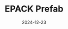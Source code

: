 ---  
layout: startup_page  
title: "EPACK Prefab"  
id: "epack.in"  
permalink: "/epackprefabepack.in12232024/"  
website: "https://www.epack.in/"  
funding_round: "Series A"  
funding_amount: "$20M"  
investors: "GEF Capital Partners"  
about: "EPACK Prefab is a turnkey solution provider for pre-engineered buildings (PEB), prefabricated modular structures, and insulation products. They aim to revolutionize construction practices by offering innovative, sustainable, and rapid building solutions. The company boasts advanced manufacturing facilities with a high annual production capacity."  
markets: "Construction, Prefabrication, PEB, Building Material, Information Technology, Manufacturing, Real Estate"  
hq: "Greater Noida, Uttar Pradesh, India"  
founded_year: "1999"  
linkedin: "https://www.linkedin.com/company/epack-prefab"  
twitter: "https://twitter.com/EPACKPrefab"  
instagram: ""  
facebook: "https://www.facebook.com/EpackPrefab/"  
crunchbase: "https://www.crunchbase.com/organization/e-pack-polymers-pvt-ltd"  
pitchbook: "https://pitchbook.com/profiles/company/530431-93"  

date_display: "23-Dec-2024"  
date: "2024-12-23"

# SEO Optimization  
meta_title: "EPACK Prefab - Series A Funding ($20M)"  
meta_description: "EPACK Prefab, EPACK Prefab is a turnkey solution provider for pre-engineered buildings (PEB), prefabricated modular structures, and insulation products. They aim to..."  
meta_keywords: "EPACK Prefab, Construction, Prefabrication, PEB, Building Material, Information Technology, Manufacturing, Real Estate, Series A funding"  
canonical_url: "https://startup.projectstartups.com/epackprefabepack.in12232024/"  
---